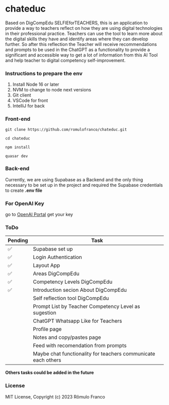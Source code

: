 # chateduc

Based on DigCompEdu SELFIEforTEACHERS, this is an application to provide a way to teachers reflect on how they are using digital technologies in their professional practice. Teachers can use the tool to learn more about the digital skills they have and identify areas where they can develop further.
So after this reflection the Teacher will receive recommendations and prompts to be used in the ChatGPT as a functionality to provide a significant and accessible way to get a lot of information from this AI Tool and help teacher to digital competency self-improvement.

### Instructions to prepare the env

1. Install Node 16 or later
2. NVM to change to node next versions
3. Git client
4. VSCode for front
5. IntelliJ for back

### Front-end
```
git clone https://github.com/romulofranco/chateduc.git
```

```
cd chateduc
```

```
npm install
```
```
quasar dev
```
### Back-end
Currently, we are using Supabase as a Backend and the only thing necessary to be set up in the project and required the Supabase credentials to create **.env file**


### For OpenAI Key
go to [OpenAI Portal](https://openai.com/) get your key

### ToDo
| Pending | Task                                                          |
|-------|---------------------------------------------------------------|
| ✅     | Supabase set up                                               |
| ✅     | Login Authentication                                          |
| ✅     | Layout App                                                    |
| ✅     | Areas DigCompEdu                                              |
| ✅     | Competency Levels DigCompEdu                                  |
| ✅     | Introduction secion About DigCompEdu                          |
|      | Self reflection tool DigCompEdu                               |
|      | Prompt List by Teacher Competency Level as sugestion          |
|      | ChatGPT Whatsapp Like for Teachers                            |
|      | Profile page                                                  |
|      | Notes and copy/pastes page                                    |
|      | Feed with recomendation from prompts                          |
|      | Maybe chat functionality for teachers communicate each others |

**Others tasks could be added in the future**


### License

MIT License, Copyright (c) 2023 Rômulo Franco
